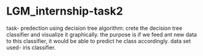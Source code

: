 # LGM_internship-task2
task- predection using decision tree algorithm: crete the decision tree classifier and visualize it graphically. the purpose is if we feed ant new data to this classifier, it would be able to predict he class accordingly. data set used- iris classifier.
